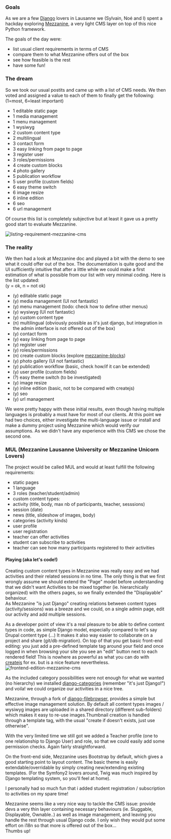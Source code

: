 ### Goals
As we are a few [Django](https://www.djangoproject.com/) lovers in Lausanne we (Sylvain, Noé and I) spent a hackday exploring [Mezzanine](http://mezzanine.jupo.org/), a very light CMS layer on top of this nice Python framework.

The goals of the day were:

* list usual client requirements in terms of CMS
* compare them to what Mezzanine offers out of the box
* see how feasible is the rest
* have some fun!

### The dream

So we took our usual postits and came up with a list of CMS needs. We then voted and assigned a value to each of them to finally get the following: (1=most, 6=least important)

* 1 editable static page
* 1 media management
* 1 menu management
* 1 wysiwyg
* 2 custom content type
* 2 multilingual
* 3 contact form
* 3 easy linking from page to page
* 3 register user
* 3 roles/permissions
* 4 create custom blocks
* 4 photo gallery
* 5 publication workflow
* 5 user profile (custom fields)
* 6 easy theme switch
* 6 image resize
* 6 inline edition
* 6 seo
* 6 url management

Of course this list is completely subjective but at least it gave us a pretty good start to evaluate Mezzanine.

![listing-requirement-mezzanine-cms]("/files/images/blog/mezzanine-cms-hackday-50.jpg")

### The reality

We then had a look at Mezzanine doc and played a bit with the demo to see what it could offer out of the box. The documentation is quite good and the UI sufficiently intuitive that after a little while we could make a first estimation of what is possible from our list with very minimal coding. Here is the list updated:  
(y = ok, n = not ok)

* (y) editable static page
* (y) media management (UI not fantastic)
* (y) menu management (todo: check how to define other menus)
* (y) wysiwyg (UI not fantastic)
* (y) custom content type
* (n) multilingual (obviously possible as it's just django, but integration in the admin interface is not offered out of the box)
* (y) contact form
* (y) easy linking from page to page
* (y) register user
* (y) roles/permissions
* (n) create custom blocks (explore [mezzanine-blocks](https://github.com/renyi/mezzanine-blocks))
* (y) photo gallery (UI not fantastic)
* (y) publication workflow (basic, check how/if it can be extended)
* (y) user profile (custom fields)
* (?) easy theme switch (to be investigated)
* (y) image resize
* (y) inline edition (basic, not to be compared with createjs)
* (y) seo
* (y) url management

We were pretty happy with these initial results, even though having multiple languages is probably a must have for most of our clients.
At this point we had two choices, either investigate the multi-language issue or install and make a dummy project using Mezzanine which would verify our assumptions.
As we didn't have any experience with this CMS we chose the second one.

### MUL (Mezzanine Lausanne University or Mezzanine Unicorn Lovers)

The project would be called MUL and would at least fulfill the following requirements:

* static pages
* 1 language
* 3 roles (teacher/student/admin)
* custom content types:
 * activity (title, body, max nb of participants, teacher, sesssions)
 * session (date)
 * news (title, slideshow of images, body)
* categories (activity kinds)
* user profile
* user registration
* teacher can offer activities
* student can subscribe to activities
* teacher can see how many participants registered to their activities

#### Playing (aka let's code!)

Creating custom content types in Mezzanine was really easy and we had activities and their related sessions in no time. The only thing is that we first wrongly assume we should extend the "Page" model before understanding that we didn't want Activities to be mixed together (ie. hierarchically organized) with the others pages, so we finally extended the "Displayable" behaviour.  
As Mezzanine "is just Django" creating relations between content types (activity/sessions) was a breeze and we could, on a single admin page, edit our activity and add multiple sessions.

As a developer point of view it's a real pleasure to be able to define content types in code, as simple Django model, especially compared to let's say Drupal content type (...) It makes it also way easier to collaborate on a project and share (git/db migration).
On top of that you get basic front-end editing: you just add a pre-defined template tag around your field and once logged in when browsing your site you see an "edit" button next to each rendered field! This is nowhere as powerful as what you can do with [createjs](http://www.createjs.com/#!/CreateJS) for ex. but is a nice feature nevertheless.
![frontend-edition-mezzanine-cms]("/files/images/blog/mezzanine_frontend_edition_crop.jpg")

As the included category possibilities were not enough for what we wanted (no hierarchy) we installed [django-categories](https://github.com/callowayproject/django-categories) (remember "it's just Django!") and voila! we could organize our activities in a nice tree.

Mezzanine, through a fork of [django-filebrowser](https://github.com/sehmaschine/django-filebrowser), provides a simple but effective image management solution. By default all content types images / wysiwyg images are uploaded in a shared directory (different sub-folders) which makes it easy to re-use images.Thumbnail creation is handled through a template tag, with the usual "create if doesn't exists, just use otherwise".

With the very limited time we still got we added a Teacher profile (one to one relationship to Django User) and role, so that we could easily add some permission checks. Again fairly straightforward.

On the front-end side, Mezzanine uses Bootstrap by default, which gives a good starting point to layout content. The basic theme is easily extendable/overridable by simply creating new/extending existing templates. (For the Symfony2 lovers around, Twig was much inspired by Django templating system, so you'll feel at home).

I personally had so much fun that i added student registration / subscription to activities on my spare time!

Mezzanine seems like a very nice way to tackle the CMS issue: provide devs a very thin layer containing necessary behaviours (ie. Sluggable, Displayable, Ownable..) as well as image management, and leaving you handle the rest through usual Django code. I only wish they would put some effort on i18n so that more is offered out of the box...  
Thumbs up!

